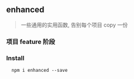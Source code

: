 ## enhanced

> 一些通用的实用函数, 告别每个项目 copy 一份

### 项目 feature 阶段

### Install
```
  npm i enhanced --save
```